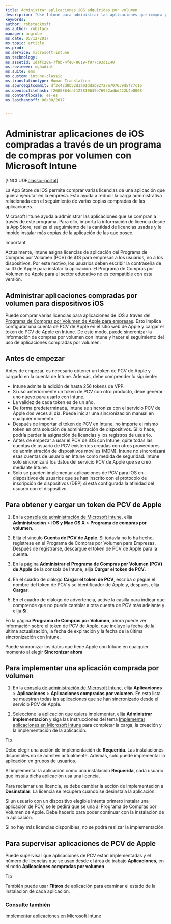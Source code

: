 ```yaml
---
title: Administrar aplicaciones iOS adquiridas por volumen
description: "Use Intune para administrar las aplicaciones que compra por volumen a Apple importando la información de licencia desde la App Store, realizando el seguimiento de la cantidad de licencias usadas y evitando instalar más copias de la aplicación de las que posee."
keywords: 
author: robstackmsft
ms.author: robstack
manager: angrobe
ms.date: 05/12/2017
ms.topic: article
ms.prod: 
ms.service: microsoft-intune
ms.technology: 
ms.assetid: 1dafc28a-7f8b-4fe0-8619-f977c93d1140
ms.reviewer: mghadial
ms.suite: ems
ms.custom: intune-classic
ms.translationtype: Human Translation
ms.sourcegitcommit: df3c42d8b52d1a01ddab82727e707639d5f77c16
ms.openlocfilehash: f2600864eaf127810639e76932adbd422b4e0008
ms.contentlocale: es-es
ms.lasthandoff: 06/08/2017


---
```


# <a name="manage-ios-apps-you-purchased-through-a-volume-purchase-program-with-microsoft-intune"></a>Administrar aplicaciones de iOS compradas a través de un programa de compras por volumen con Microsoft Intune

[!INCLUDE[classic-portal](../includes/classic-portal.md)]

La App Store de iOS permite comprar varias licencias de una aplicación que quiera ejecutar en la empresa. Esto ayuda a reducir la carga administrativa relacionada con el seguimiento de varias copias compradas de las aplicaciones.

Microsoft Intune ayuda a administrar las aplicaciones que se compran a través de este programa. Para ello, importa la información de licencia desde la App Store, realiza el seguimiento de la cantidad de licencias usadas y le impide instalar más copias de la aplicación de las que posee.

> [!Important]
> Actualmente, Intune asigna licencias de aplicación del Programa de Compras por Volumen (PCV) de iOS para empresas a los usuarios, no a los dispositivos. Por este motivo, los usuarios deben escribir la contraseña de su ID de Apple para instalar la aplicación.
> El Programa de Compras por Volumen de Apple para el sector educativo no es compatible con esta versión.

## <a name="manage-volume-purchased-apps-for-ios-devices"></a>Administrar aplicaciones compradas por volumen para dispositivos iOS
Puede comprar varias licencias para aplicaciones de iOS a través del [Programa de Compras por Volumen de Apple para empresas](http://www.apple.com/business/vpp/). Esto implica configurar una cuenta de PCV de Apple en el sitio web de Apple y cargar el token de PCV de Apple en Intune.  De este modo, puede sincronizar la información de compras por volumen con Intune y hacer el seguimiento del uso de aplicaciones compradas por volumen.

## <a name="before-you-start"></a>Antes de empezar
Antes de empezar, es necesario obtener un token de PCV de Apple y cargarlo en la cuenta de Intune. Además, debe comprender lo siguiente:

* Intune admite la adición de hasta 256 tokens de VPP.
* Si usó anteriormente un token de PCV con otro producto, debe generar uno nuevo para usarlo con Intune.
* La validez de cada token es de un año.
* De forma predeterminada, Intune se sincroniza con el servicio PCV de Apple dos veces al día. Puede iniciar una sincronización manual en cualquier momento.
* Después de importar el token de PCV en Intune, no importe el mismo token en otra solución de administración de dispositivos. Si lo hace, podría perder la asignación de licencias y los registros de usuario.
* Antes de empezar a usar el PCV de iOS con Intune, quite todas las cuentas de usuario de PCV existentes creadas con otros proveedores de administración de dispositivos móviles (MDM). Intune no sincronizará esas cuentas de usuario en Intune como medida de seguridad. Intune solo sincronizará los datos del servicio PCV de Apple que se creó mediante Intune.
* Solo se pueden implementar aplicaciones de PCV para iOS en dispositivos de usuarios que se han inscrito con el protocolo de inscripción de dispositivos (DEP) si está configurada la afinidad del usuario con el dispositivo.

## <a name="to-get-and-upload-an-apple-vpp-token"></a>Para obtener y cargar un token de PCV de Apple

1.  En la [consola de administración de Microsoft Intune](https://manage.microsoft.com), elija **Administración** &gt; **iOS y Mac OS X** &gt; **Programa de compras por volumen**.

2.  Elija el vínculo **Cuenta de PCV de Apple**. Si todavía no lo ha hecho, regístrese en el Programa de Compras por Volumen para Empresas. Después de registrarse, descargue el token de PCV de Apple para la cuenta.

3.  En la página **Administrar el Programa de Compras por Volumen (PCV) de Apple** de la consola de Intune, elija **Cargar el token de PCV**.

4.  En el cuadro de diálogo **Cargar el token de PCV**, escriba o pegue el nombre del token de PCV y su identificador de Apple y, después, elija **Cargar**.

5.  En el cuadro de diálogo de advertencia, active la casilla para indicar que comprende que no puede cambiar a otra cuenta de PCV más adelante y elija **Sí**.

En la página **Programa de Compras por Volumen**, ahora puede ver información sobre el token de PCV de Apple, que incluye la fecha de la última actualización, la fecha de expiración y la fecha de la última sincronización con Intune.

Puede sincronizar los datos que tiene Apple con Intune en cualquier momento al elegir **Sincronizar ahora**.

## <a name="to-deploy-a-volume-purchased-app"></a>Para implementar una aplicación comprada por volumen

1.  En la [consola de administración de Microsoft Intune](https://manage.microsoft.com), elija **Aplicaciones** &gt; **Aplicaciones** &gt; **Aplicaciones compradas por volumen**. En esta lista se muestran todas las aplicaciones que se han sincronizado desde el servicio PCV de Apple.

2.  Seleccione la aplicación que quiera implementar, elija **Administrar implementación** y siga las instrucciones del tema [Implementar aplicaciones en Microsoft Intune](deploy-apps-in-microsoft-intune.md) para completar la carga, la creación y la implementación de la aplicación.

> [!TIP]
> Debe elegir una acción de implementación de **Requerida**. Las instalaciones disponibles no se admiten actualmente. Además, solo puede implementar la aplicación en grupos de usuarios.

Al implementar la aplicación como una instalación **Requerida**, cada usuario que instala dicha aplicación usa una licencia.

Para reclamar una licencia, se debe cambiar la acción de implementación a **Desinstalar**. La licencia se recupera cuando se desinstala la aplicación.

Si un usuario con un dispositivo elegible intenta primero instalar una aplicación de PCV, se le pedirá que se una al Programa de Compras por Volumen de Apple. Debe hacerlo para poder continuar con la instalación de la aplicación.

Si no hay más licencias disponibles, no se podrá realizar la implementación.

## <a name="to-monitor-apple-vpp-apps"></a>Para supervisar aplicaciones de PCV de Apple
Puede supervisar qué aplicaciones de PCV están implementadas y el número de licencias que se usan desde el área de trabajo **Aplicaciones**, en el nodo **Aplicaciones compradas por volumen**.

> [!TIP]
> También puede usar **Filtros** de aplicación para examinar el estado de la instalación de cada aplicación.

### <a name="see-also"></a>Consulte también
[Implementar aplicaciones en Microsoft Intune](deploy-apps-in-microsoft-intune.md)

